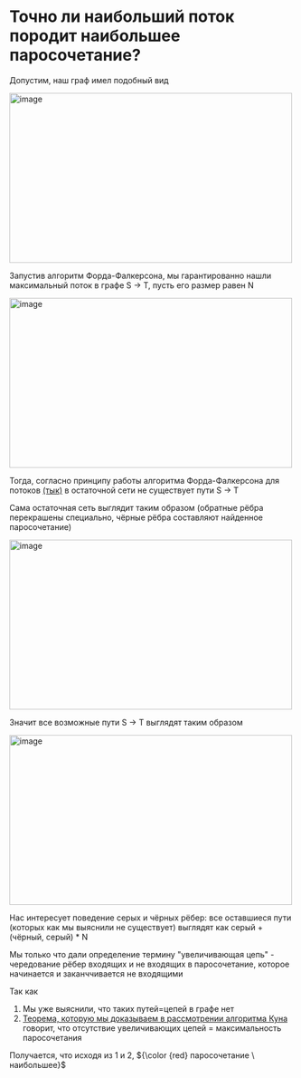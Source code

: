 # Точно ли наибольший поток породит наибольшее паросочетание?
Допустим, наш граф имел подобный вид

<img width="500" height="300" alt="image" src="https://github.com/user-attachments/assets/23c659cd-7b52-4654-b57e-10f2f43f5ba6" />

Запустив алгоритм Форда-Фалкерсона, мы гарантированно нашли максимальный поток в графе S -> T, пусть его размер равен N

<img width="500" height="300" alt="image" src="https://github.com/user-attachments/assets/a1551fa3-5274-416c-a967-b35f35b3c264" />


Тогда, согласно принципу работы алгоритма Форда-Фалкерсона для потоков [(тык)]([https://ru.wikipedia.org/wiki/Теорема_Форда_—_Фалкерсона](https://ru.wikipedia.org/wiki/%D0%90%D0%BB%D0%B3%D0%BE%D1%80%D0%B8%D1%82%D0%BC_%D0%A4%D0%BE%D1%80%D0%B4%D0%B0_%E2%80%94_%D0%A4%D0%B0%D0%BB%D0%BA%D0%B5%D1%80%D1%81%D0%BE%D0%BD%D0%B0#:~:text=%D0%9F%D0%BE%D0%BA%D0%B0%20%D0%B5%D1%81%D1%82%D1%8C%20%D0%BF%D1%83%D1%82%D1%8C,%D0%B2)) в остаточной сети не существует пути S -> T

Сама остаточная сеть выглядит таким образом (обратные рёбра перекрашены специально, чёрные рёбра составляют найденное паросочетание)

<img width="500" height="300" alt="image" src="https://github.com/user-attachments/assets/36d67e69-bdae-4a2c-a370-99f7795903ff" />

Значит все возможные пути S -> T выглядят таким образом

<img width="500" height="300" alt="image" src="https://github.com/user-attachments/assets/6f73bbdc-deca-4a48-867c-631013cfd55e" />

Нас интересует поведение серых и чёрных рёбер: все оставшиеся пути (которых как мы выяснили не существует) выглядят как серый + (чёрный, серый) * N

Мы только что дали определение термину "увеличивающая цепь" - чередование рёбер входящих и не входящих в паросочетание, которое начинается и заканччивается не входящими

Так как
1) Мы уже выяснили, что таких путей=цепей в графе нет
2) [Теорема, которую мы доказываем в рассмотрении алгоритма Куна](https://neerc.ifmo.ru/wiki/index.php?title=%D0%9F%D0%B0%D1%80%D0%BE%D1%81%D0%BE%D1%87%D0%B5%D1%82%D0%B0%D0%BD%D0%B8%D1%8F:_%D0%BE%D1%81%D0%BD%D0%BE%D0%B2%D0%BD%D1%8B%D0%B5_%D0%BE%D0%BF%D1%80%D0%B5%D0%B4%D0%B5%D0%BB%D0%B5%D0%BD%D0%B8%D1%8F,_%D1%82%D0%B5%D0%BE%D1%80%D0%B5%D0%BC%D0%B0_%D0%BE_%D0%BC%D0%B0%D0%BA%D1%81%D0%B8%D0%BC%D0%B0%D0%BB%D1%8C%D0%BD%D0%BE%D0%BC_%D0%BF%D0%B0%D1%80%D0%BE%D1%81%D0%BE%D1%87%D0%B5%D1%82%D0%B0%D0%BD%D0%B8%D0%B8_%D0%B8_%D0%B4%D0%BE%D0%BF%D0%BE%D0%BB%D0%BD%D1%8F%D1%8E%D1%89%D0%B8%D1%85_%D1%86%D0%B5%D0%BF%D1%8F%D1%85#:~:text=%D0%A2%D0%B5%D0%BE%D1%80%D0%B5%D0%BC%D0%B0%3A-,%D0%9F%D0%B0%D1%80%D0%BE%D1%81%D0%BE%D1%87%D0%B5%D1%82%D0%B0%D0%BD%D0%B8%D0%B5,%D0%BD%D0%B5%D1%82%20%D0%B4%D0%BE%D0%BF%D0%BE%D0%BB%D0%BD%D1%8F%D1%8E%D1%89%D0%B5%D0%B9%20%D1%86%D0%B5%D0%BF%D0%B8.,-%D0%94%D0%BE%D0%BA%D0%B0%D0%B7%D0%B0%D1%82%D0%B5%D0%BB%D1%8C%D1%81%D1%82%D0%B2%D0%BE%3A) говорит, что отсутствие увеличивающих цепей = максимальность паросочетания

Получается, что исходя из 1 и 2, ${\color {red} паросочетание \ наибольшее}$
